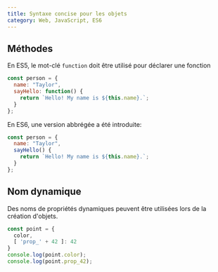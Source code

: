 ```yaml
---
title: Syntaxe concise pour les objets
category: Web, JavaScript, ES6
---
```


## Méthodes

En ES5, le mot-clé `function` doit être utilisé pour déclarer une fonction

``` js
const person = {
  name: "Taylor",
  sayHello: function() {
    return `Hello! My name is ${this.name}.`;
  }
};
```

En ES6, une version abbrégée a été introduite:

``` js
const person = {
  name: "Taylor",
  sayHello() {
    return `Hello! My name is ${this.name}.`;
  }
};
```

## Nom dynamique

Des noms de propriétés dynamiques peuvent être utilisées lors de la création d'objets.

``` js
const point = {
  color,
  [ 'prop_' + 42 ]: 42
}
console.log(point.color);
console.log(point.prop_42);
```
